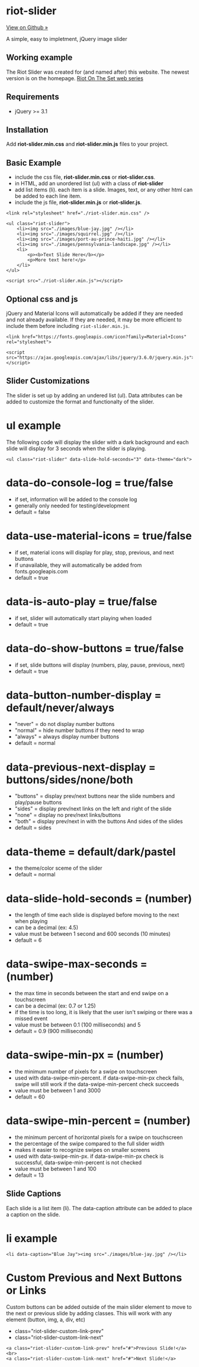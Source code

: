 # riot-slider

[View on Github »](https://github.com/akrayvo/riot-slider)

A simple, easy to impletment, jQuery image slider

## Working example

The Riot Slider was created for (and named after) this website. The newest version is on the homepage.
[Riot On The Set web series](https://riotontheset.com/)


## Requirements

- jQuery >= 3.1

## Installation

Add **riot-slider.min.css** and **riot-slider.min.js** files to your project.

## Basic Example
- include the css file, **riot-slider.min.css** or **riot-slider.css**.
- in HTML, add an unordered list (ul) with a class of **riot-slider**
- add list items (li). each item is a slide. Images, text, or any other html can be added to each line item.
- include the js file, **riot-slider.min.js** or **riot-slider.js**.

```
<link rel="stylesheet" href="./riot-slider.min.css" />
```

```
<ul class="riot-slider">
    <li><img src="./images/blue-jay.jpg" /></li>
    <li><img src="./images/squirrel.jpg" /></li>
    <li><img src="./images/port-au-prince-haiti.jpg" /></li>
    <li><img src="./images/pennsylvania-landscape.jpg" /></li>
    <li>
        <p><b>Text Slide Here</b></p>
        <p>More text here!</p>
    </li>
</ul>
```

```
<script src="./riot-slider.min.js"></script>
```

## Optional css and js

jQuery and Material Icons will automatically be added if they are needed and not already available. If they are needed, it may be more efficient to include them before including `riot-slider.min.js`.
```
<link href="https://fonts.googleapis.com/icon?family=Material+Icons" rel="stylesheet">
```

```
<script src="https://ajax.googleapis.com/ajax/libs/jquery/3.6.0/jquery.min.js"></script>
```

## Slider Customizations

The slider is set up by adding an undered list (ul). Data attributes can be added to customize the format and functionalty of the slider.

# ul example

The following code will display the slider with a dark background and each slide will display for 3 seconds when the slider is playing.

```
<ul class="riot-slider" data-slide-hold-seconds="3" data-theme="dark">
```

# data-do-console-log = true/false

- if set, information will be added to the console log
- generally only needed for testing/development
- default = false

# data-use-material-icons = true/false

- if set, material icons will display for play, stop, previous, and next buttons
- if unavailable, they will automatically be added from fonts.googleapis.com
- default = true

# data-is-auto-play = true/false

- if set, slider will automatically start playing when loaded
- default = true

# data-do-show-buttons = true/false

- if set, slide buttons will display (numbers, play, pause, previous, next)
- default = true

# data-button-number-display = default/never/always

- "never" = do not display number buttons
- "normal" = hide number buttons if they need to wrap
- "always" = always display number buttons
- default = normal

# data-previous-next-display = buttons/sides/none/both

- "buttons" = display prev/next buttons near the slide numbers and play/pause buttons
- "sides" = display prev/next links on the left and right of the slide
- "none" = display no prev/next links/buttons
- "both" = display prev/next in with the buttons And sides of the slides
- default = sides

# data-theme = default/dark/pastel

- the theme/color sceme of the slider
- default = normal

# data-slide-hold-seconds = (number)

- the length of time each slide is displayed before moving to the next when playing
- can be a decimal (ex: 4.5)
- value must be between 1 second and 600 seconds (10 minutes)
- default = 6

# data-swipe-max-seconds = (number)
   * the max time in seconds between the start and end swipe on a touchscreen
   * can be a decimal (ex: 0.7 or 1.25)
   * if the time is too long, it is likely that the user isn't swiping or there was a missed event
   * value must be between 0.1 (100 milliseconds) and 5
   * default = 0.9 (900 milliseconds)

# data-swipe-min-px =  (number)
   * the minimum number of pixels for a swipe on touchscreen
   * used with data-swipe-min-percent. if data-swipe-min-px check fails, swipe will still work if the data-swipe-min-percent check succeeds
   * value must be between 1 and 3000
   * default = 60

# data-swipe-min-percent =  (number)
   * the minimum percent of horizontal pixels for a swipe on touchscreen
   * the percentage of the swipe compared to the full slider width
   * makes it easier to recognize swipes on smaller screens
   * used with data-swipe-min-px. if data-swipe-min-px check is successful, data-swipe-min-percent is not checked
   * value must be between 1 and 100
   * default = 13

## Slide Captions

Each slide is a list item (li). The data-caption attribute can be added to place a caption on the slide.

# li example

```
<li data-caption="Blue Jay"><img src="./images/blue-jay.jpg" /></li>
```

# Custom Previous and Next Buttons or Links

Custom buttons can be added outside of the main slider element to move to the next or previous slide by adding classes. This will work with any element
(button, img, a, div, etc)
- class="riot-slider-custom-link-prev"
- class="riot-slider-custom-link-next"

```
<a class="riot-slider-custom-link-prev" href="#">Previous Slide!</a><br> 
<a class="riot-slider-custom-link-next" href="#">Next Slide!</a>
```
